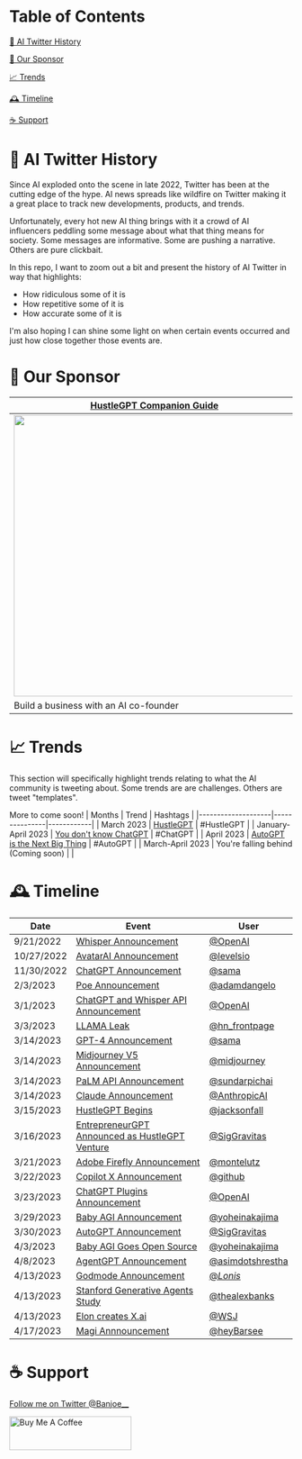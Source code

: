 # Table of Contents

[🤖️ AI Twitter History](#history)

[🤝 Our Sponsor](#sponsor)

[📈 Trends](#trends)

[🕰️ Timeline](#timeline)

[☕️ Support](#support)



# <a name="intro"></a>🤖 AI Twitter History
Since AI exploded onto the scene in late 2022, Twitter has been at the cutting edge of the hype. 
AI news spreads like wildfire on Twitter making it a great place to track new developments, products, and trends.

Unfortunately, every hot new AI thing brings with it a crowd of AI influencers peddling some message about what that thing
means for society. Some messages are informative. Some are pushing a narrative. Others are pure clickbait.

In this repo, I want to zoom out a bit and present the history of AI Twitter in way that
highlights:
- How ridiculous some of it is
- How repetitive some of it is
- How accurate some of it is

I'm also hoping I can shine some light on when certain events occurred and just how close together those events are.

# <a name="sponsor"></a>🤝 Our Sponsor

| [HustleGPT Companion Guide](https://chatcodetutor.gumroad.com/l/abqwfw)|
|----- |
|<a href="https://chatcodetutor.gumroad.com/l/abqwfw"><img src="https://public-files.gumroad.com/shi9wdznm0ms8wtz5d1utsz37tem" height="500"></a>|
| Build a business with an AI co-founder| 

# <a name="trends"></a>📈 Trends

This section will specifically highlight trends relating to what the AI community is tweeting about. Some trends are are challenges. Others are tweet "templates". 

More to come soon!
| Months             | Trend         | Hashtags   |
|--------------------|---------------|------------|
| March 2023         | [HustleGPT](https://github.com/jtmuller5/The-HustleGPT-Challenge) | #HustleGPT |
| January-April 2023 | [You don't know ChatGPT](https://github.com/jtmuller5/You-Dont-Know-ChatGPT/blob/main/trends/you-dont-know-chatgpt.md) | #ChatGPT |
| April 2023         | [AutoGPT is the Next Big Thing](https://github.com/jtmuller5/You-Dont-Know-ChatGPT/blob/main/trends/autogpt-is-the-next-big-thing.md) | #AutoGPT |
| March-April 2023         | You're falling behind (Coming soon) |  |

# <a name="timeline"></a>🕰️ Timeline

| Date       | Event                                                                       | User                              |
|------------|-----------------------------------------------------------------------------|-----------------------------------|
| 9/21/2022 | [Whisper Announcement](https://twitter.com/OpenAI/status/1572629923017400326) | [@OpenAI](https://twitter.com/OpenAI) |
| 10/27/2022 | [AvatarAI Announcement](https://twitter.com/levelsio/status/1585813757560700928) | [@levelsio](https://twitter.com/levelsio) |
| 11/30/2022 | [ChatGPT Announcement](https://twitter.com/sama/status/1598038815599661056) | [@sama](https://twitter.com/sama) |
| 2/3/2023 | [Poe Announcement](https://twitter.com/adamdangelo/status/1621544019930279936) | [@adamdangelo](https://twitter.com/adamdangelo) |
| 3/1/2023 | [ChatGPT and Whisper API Announcement](https://twitter.com/OpenAI/status/1630992406542970880) | [@OpenAI](https://twitter.com/OpenAI) |
| 3/3/2023 | [LLAMA Leak](https://twitter.com/hn_frontpage/status/1631619308664045570) | [@hn_frontpage](https://twitter.com/hn_frontpage) |
| 3/14/2023  | [GPT-4 Announcement](https://twitter.com/sama/status/1635687853324902401)   | [@sama](https://twitter.com/sama) |
| 3/14/2023  | [Midjourney V5 Announcement](https://twitter.com/midjourney/status/1636130389365497857)   | [@midjourney](https://twitter.com/midjourney) |
| 3/14/2023  | [PaLM API Announcement](https://twitter.com/sundarpichai/status/1635629680316547072)   | [@sundarpichai](https://twitter.com/sundarpichai) |
| 3/14/2023  | [Claude Announcement](https://twitter.com/AnthropicAI/status/1635679544521920512)   | [@AnthropicAI](https://twitter.com/AnthropicAI) |
| 3/15/2023  | [HustleGPT Begins](https://twitter.com/jacksonfall/status/1636107218859745286)   | [@jacksonfall](https://twitter.com/jacksonfall) |
| 3/16/2023  | [EntrepreneurGPT Announced as HustleGPT Venture](https://twitter.com/SigGravitas/status/1636293818080272385)   | [@SigGravitas](https://twitter.com/SigGravitas) |
| 3/21/2023  | [Adobe Firefly Announcement](https://twitter.com/montelutz/status/1638215263836569600)  | [@montelutz](https://twitter.com/montelutz) |
| 3/22/2023  | [Copilot X Announcement](https://twitter.com/github/status/1638541174611779584)  | [@github](https://twitter.com/github) |
| 3/23/2023 | [ChatGPT Plugins Announcement](https://twitter.com/OpenAI/status/1638952876281335813)| [@OpenAI](https://twitter.com/OpenAI)|
| 3/29/2023 | [Baby AGI Announcement](https://twitter.com/yoheinakajima/status/1640934493489070080)| [@yoheinakajima](https://twitter.com/yoheinakajima)|
| 3/30/2023  | [AutoGPT Announcement](https://twitter.com/SigGravitas/status/1641437094043332614) | [@SigGravitas](https://twitter.com/SigGravitas) |
| 4/3/2023  | [Baby AGI Goes Open Source](https://twitter.com/yoheinakajima/status/1642881722495954945) | [@yoheinakajima](https://twitter.com/yoheinakajima) |
| 4/8/2023  | [AgentGPT Announcement](https://twitter.com/asimdotshrestha/status/1644883727707959296) | [@asimdotshrestha](https://twitter.com/asimdotshrestha) |
| 4/13/2023  | [Godmode Announcement](https://twitter.com/_Lonis_/status/1646641412182536196) | [@_Lonis_](https://twitter.com/_Lonis_) |
| 4/13/2023  | [Stanford Generative Agents Study](https://twitter.com/thealexbanks/status/1646495660664057856) | [@thealexbanks](https://twitter.com/thealexbanks) |
| 4/13/2023 | [Elon creates X.ai](https://twitter.com/WSJ/status/1646993010373132288) | [@WSJ](https://twitter.com/WSJ)|
| 4/17/2023 | [Magi Annnouncement](https://twitter.com/heyBarsee/status/1647857832501592064) | [@heyBarsee](https://twitter.com/heyBarsee)|



# <a name="support"></a>☕️ Support
 [Follow me on Twitter @Banjoe__](https://twitter.com/Banjoe__)
 
<a href="https://www.buymeacoffee.com/mullr" target="_blank"><img src="https://cdn.buymeacoffee.com/buttons/v2/default-yellow.png" alt="Buy Me A Coffee" style="height: 60px !important;width: 217px !important;" ></a>


